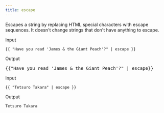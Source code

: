 ```yaml
---
title: escape
---
```


Escapes a string by replacing HTML special characters with escape sequences. It doesn't change strings that don't have anything to escape.

Input
```liquid
{{ "Have you read 'James & the Giant Peach'?" | escape }}
```

Output
<pre class="highlight">
{{"Have you read &#39;James &amp; the Giant Peach&#39;?" | escape}}
</pre>

Input
```liquid
{{ "Tetsuro Takara" | escape }}
```

Output
```text
Tetsuro Takara
```
